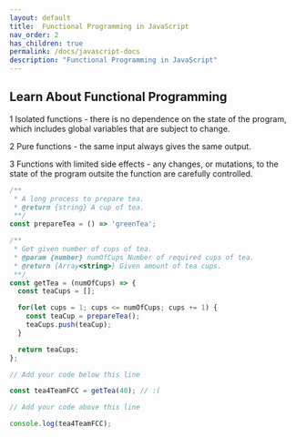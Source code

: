 ```yaml
---
layout: default
title:  Functional Programming in JavaScript
nav_order: 2
has_children: true
permalink: /docs/javascript-docs
description: "Functional Programming in JavaScript"
---
```


## Learn About Functional Programming

1 Isolated functions - there is no dependence on the state of the program, which includes global variables that are subject to change.

2 Pure functions - the same input always gives the same output.

3 Functions with limited side effects - any changes, or mutations, to the state of the program outsite the function are carefully controlled.

```js
/**
 * A long process to prepare tea.
 * @return {string} A cup of tea.
 **/
const prepareTea = () => 'greenTea';

/**
 * Get given number of cups of tea.
 * @param {number} numOfCups Number of required cups of tea.
 * @return {Array<string>} Given amount of tea cups.
 **/
const getTea = (numOfCups) => {
  const teaCups = [];

  for(let cups = 1; cups <= numOfCups; cups += 1) {
    const teaCup = prepareTea();
    teaCups.push(teaCup);
  }

  return teaCups;
};

// Add your code below this line

const tea4TeamFCC = getTea(40); // :(

// Add your code above this line

console.log(tea4TeamFCC);
```

